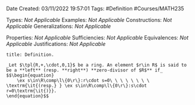 <div class="topSpace"></div>

Date Created: 03/11/2022 19:57:01
Tags: #Definition #Courses/MATH235

Types: _Not Applicable_
Examples: _Not Applicable_
Constructions: _Not Applicable_
Generalizations: _Not Applicable_

Properties: _Not Applicable_
Sufficiencies: _Not Applicable_
Equivalences: _Not Applicable_
Justifications: _Not Applicable_

``` ad-Definition
title: Definition.

_Let $\tpl{R,+,\cdot,0,1}$ be a ring. An element $r\in R$ is said to be a **left** (resp. **right**) **zero-divisor of $R$** if_
$$\begin{equation}
    \ex s\in\R\comp\l\{0\r\}:r\cdot s=0\ \ \ \ \ \ \ \ \textrm{\it{(resp.} } \ex s\in\R\comp\l\{0\r\}:s\cdot r=0\textrm{\it{)}}.
\end{equation}$$

```
